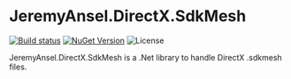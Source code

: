 # JeremyAnsel.DirectX.SdkMesh

[![Build status](https://ci.appveyor.com/api/projects/status/bpfel8l0xklv0ofj/branch/master?svg=true)](https://ci.appveyor.com/project/JeremyAnsel/jeremyansel-directx-sdkmesh/branch/master)
[![NuGet Version](https://img.shields.io/nuget/v/JeremyAnsel.DirectX.SdkMesh)](https://www.nuget.org/packages/JeremyAnsel.DirectX.SdkMesh)
![License](https://img.shields.io/github/license/JeremyAnsel/JeremyAnsel.DirectX.SdkMesh)

JeremyAnsel.DirectX.SdkMesh is a .Net library to handle DirectX .sdkmesh files.
